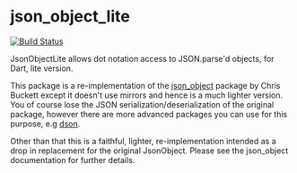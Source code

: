 # json_object_lite
[![Build Status](https://travis-ci.org/shamblett/json_object_lite.svg?branch=master)](https://travis-ci.org/shamblett/joson_object_lite)

JsonObjectLite allows dot notation access to JSON.parse'd objects, for Dart, lite version.

This package is a re-implementation of the [json_object](https://pub.dartlang.org/packages/json_object) package by Chris Buckett 
except it doesn't use mirrors and hence is a much lighter version. You of course lose the JSON serialization/deserialization of
the original package, however there are more advanced packages you can use for this purpose, e.g 
[dson](https://pub.dartlang.org/packages/dson).

Other than that this is a faithful, lighter, re-implementation intended as a drop in replacement for 
the original JsonObject. Please see the json_object documentation for further details.



